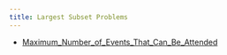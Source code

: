 ```yaml
---
title: Largest Subset Problems
---
```


- [Maximum_Number_of_Events_That_Can_Be_Attended](Maximum_Number_of_Events_That_Can_Be_Attended.md)